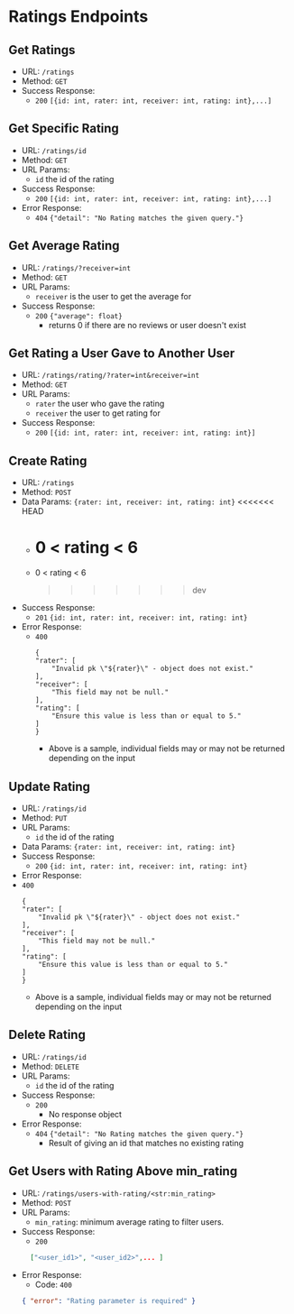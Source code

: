 # Ratings Endpoints

## Get Ratings

- URL: `/ratings`
- Method: `GET`
- Success Response:
  - `200`
    `[{id: int, rater: int, receiver: int, rating: int},...]`

## Get Specific Rating

- URL: `/ratings/id`
- Method: `GET`
- URL Params:
  - `id` the id of the rating
- Success Response:
  - `200`
    `[{id: int, rater: int, receiver: int, rating: int},...]`
- Error Response:
  - `404`
    `{"detail": "No Rating matches the given query."}`

## Get Average Rating

- URL: `/ratings/?receiver=int`
- Method: `GET`
- URL Params:
  - `receiver` is the user to get the average for
- Success Response:
  - `200`
    `{"average": float}`
    - returns 0 if there are no reviews or user doesn't exist

## Get Rating a User Gave to Another User

- URL: `/ratings/rating/?rater=int&receiver=int`
- Method: `GET`
- URL Params:
  - `rater` the user who gave the rating
  - `receiver` the user to get rating for
- Success Response:
  - `200`
    `[{id: int, rater: int, receiver: int, rating: int}]`

## Create Rating

- URL: `/ratings`
- Method: `POST`
- Data Params: `{rater: int, receiver: int, rating: int}`
  <<<<<<< HEAD
  - # 0 < rating < 6
  - 0 < rating < 6
    > > > > > > > dev
- Success Response:
  - `201`
    `{id: int, rater: int, receiver: int, rating: int}`
- Error Response:
  - `400`
    ```
    {
    "rater": [
        "Invalid pk \"${rater}\" - object does not exist."
    ],
    "receiver": [
        "This field may not be null."
    ],
    "rating": [
        "Ensure this value is less than or equal to 5."
    ]
    }
    ```
    - Above is a sample, individual fields may or may not be returned depending on the input

## Update Rating

- URL: `/ratings/id`
- Method: `PUT`
- URL Params:
  - `id` the id of the rating
- Data Params: `{rater: int, receiver: int, rating: int}`
- Success Response:
  - `200`
    `{id: int, rater: int, receiver: int, rating: int}`
- Error Response:
- `400`
  ```
  {
  "rater": [
      "Invalid pk \"${rater}\" - object does not exist."
  ],
  "receiver": [
      "This field may not be null."
  ],
  "rating": [
      "Ensure this value is less than or equal to 5."
  ]
  }
  ```
  - Above is a sample, individual fields may or may not be returned depending on the input

## Delete Rating

- URL: `/ratings/id`
- Method: `DELETE`
- URL Params:
  - `id` the id of the rating
- Success Response:
  - `200`
    - No response object
- Error Response:
  - `404`
    `{"detail": "No Rating matches the given query."}`
    - Result of giving an id that matches no existing rating

## Get Users with Rating Above min_rating

- URL: `/ratings/users-with-rating/<str:min_rating>`
- Method: `POST`
- URL Params:
  - `min_rating`: minimum average rating to filter users.
- Success Response:
  - `200 `
  ```json
    ["<user_id1>", "<user_id2>",... ]
  ```
- Error Response:
  - Code: `400`
  ```json
  { "error": "Rating parameter is required" }
  ```

